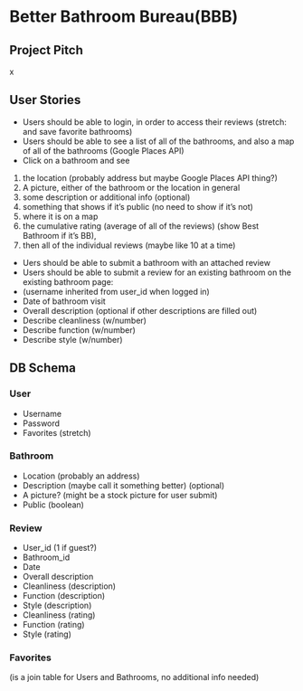 # Better Bathroom Bureau(BBB)

## Project Pitch

x

## User Stories

- Users should be able to login, in order to access their reviews (stretch: and save favorite bathrooms)
- Users should be able to see a list of all of the bathrooms, and also a map of all of the bathrooms (Google Places API)
- Click on a bathroom and see
1. the location (probably address but maybe Google Places API thing?)
2. A picture, either of the bathroom or the location in general
3. some description or additional info (optional)
4. something that shows if it’s public (no need to show if it’s not)
5. where it is on a map
6. the cumulative rating (average of all of the reviews) (show Best Bathroom if it’s BB),
7. then all of the individual reviews (maybe like 10 at a time)
- Uers should be able to submit a bathroom with an attached review
- Users should be able to submit a review for an existing bathroom on the existing bathroom page:
- (username inherited from user_id when logged in)
- Date of bathroom visit
- Overall description (optional if other descriptions are filled out)
- Describe cleanliness (w/number)
- Describe function (w/number)
- Describe style (w/number)

## DB Schema
### User
- Username
- Password
- Favorites (stretch)
### Bathroom
- Location (probably an address)
- Description (maybe call it something better) (optional)
- A picture? (might be a stock picture for user submit)
- Public (boolean)
### Review
- User_id (1 if guest?)
- Bathroom_id
- Date
- Overall description
- Cleanliness (description)
- Function (description)
- Style (description)
- Cleanliness (rating)
- Function (rating)
- Style (rating)
### Favorites
(is a join table for Users and Bathrooms, no additional info needed)